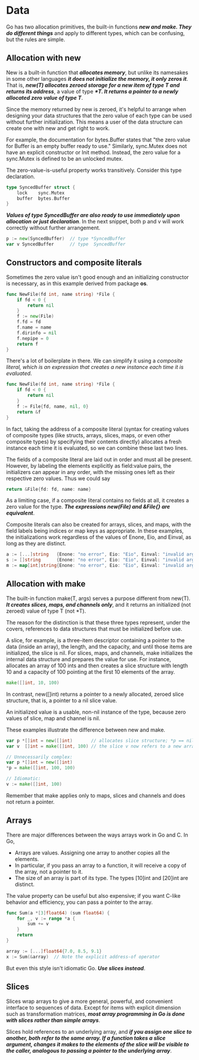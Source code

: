 # Data

Go has two allocation primitives, the built-in functions **_new and make. They do different things_** and apply to different types, which can be confusing, but the rules are simple.

## Allocation with new

New is a built-in function that **_allocates memory_**, but unlike its namesakes in some other languages **_it does not initialize the memory, it only zeros it_**. That is, **_new(T) allocates zeroed storage for a new item of type T and returns its address_**, a value of type **_*T. It returns a pointer to a newly allocated zero value of type T_**.

Since the memory returned by new is zeroed, it's helpful to arrange when designing your data structures that the zero value of each type can be used without further initialization. This means a user of the data structure can create one with new and get right to work.

For example, the documentation for bytes.Buffer states that "the zero value for Buffer is an empty buffer ready to use." Similarly, sync.Mutex does not have an explicit constructor or Init method. Instead, the zero value for a sync.Mutex is defined to be an unlocked mutex.

The zero-value-is-useful property works transitively. Consider this type declaration.

```go
type SyncedBuffer struct {
    lock    sync.Mutex
    buffer  bytes.Buffer
}
```

**_Values of type SyncedBuffer are also ready to use immediately upon allocation or just declaration_**. In the next snippet, both p and v will work correctly without further arrangement.

```go
p := new(SyncedBuffer)  // type *SyncedBuffer
var v SyncedBuffer      // type  SyncedBuffer
```

## Constructors and composite literals

Sometimes the zero value isn't good enough and an initializing constructor is necessary, as in this example derived from package **os**.

```go
func NewFile(fd int, name string) *File {
    if fd < 0 {
        return nil
    }
    f := new(File)
    f.fd = fd
    f.name = name
    f.dirinfo = nil
    f.nepipe = 0
    return f
}
```

There's a lot of boilerplate in there. We can simplify it using a _composite literal, which is an expression that creates a new instance each time it is evaluated_.

```go
func NewFile(fd int, name string) *File {
    if fd < 0 {
        return nil
    }
    f := File{fd, name, nil, 0}
    return &f
}
```

In fact, taking the address of a composite literal (syntax for creating values of composite types (like structs, arrays, slices, maps, or even other composite types) by specifying their contents directly) allocates a fresh instance each time it is evaluated, so we can combine these last two lines.

The fields of a composite literal are laid out in order and must all be present. However, by labeling the elements explicitly as field:value pairs, the initializers can appear in any order, with the missing ones left as their respective zero values. Thus we could say

```go
return &File{fd: fd, name: name}
```

As a limiting case, if a composite literal contains no fields at all, it creates a zero value for the type. **_The expressions new(File) and &File{} are equivalent_**.

Composite literals can also be created for arrays, slices, and maps, with the field labels being indices or map keys as appropriate. In these examples, the initializations work regardless of the values of Enone, Eio, and Einval, as long as they are distinct.

```go
a := [...]string   {Enone: "no error", Eio: "Eio", Einval: "invalid argument"}
s := []string      {Enone: "no error", Eio: "Eio", Einval: "invalid argument"}
m := map[int]string{Enone: "no error", Eio: "Eio", Einval: "invalid argument"}
```

## Allocation with make

The built-in function make(T, args) serves a purpose different from new(T). **_It creates slices, maps, and channels only_**, and it returns an initialized (not zeroed) value of type T (not *T).

The reason for the distinction is that these three types represent, under the covers, references to data structures that must be initialized before use.

A slice, for example, is a three-item descriptor containing a pointer to the data (inside an array), the length, and the capacity, and until those items are initialized, the slice is nil. For slices, maps, and channels, make initializes the internal data structure and prepares the value for use. For instance, allocates an array of 100 ints and then creates a slice structure with length 10 and a capacity of 100 pointing at the first 10 elements of the array.

```go
make([]int, 10, 100)
```

In contrast, new([]int) returns a pointer to a newly allocated, zeroed slice structure, that is, a pointer to a nil slice value.

An initialized value is a usable, non-nil instance of the type, because zero values of slice, map and channel is nil.

These examples illustrate the difference between new and make.

```go
var p *[]int = new([]int)       // allocates slice structure; *p == nil; rarely useful
var v  []int = make([]int, 100) // the slice v now refers to a new array of 100 ints

// Unnecessarily complex:
var p *[]int = new([]int)
*p = make([]int, 100, 100)

// Idiomatic:
v := make([]int, 100)
```

Remember that make applies only to maps, slices and channels and does not return a pointer.

## Arrays

There are major differences between the ways arrays work in Go and C. In Go,

* Arrays are values. Assigning one array to another copies all the elements.
* In particular, if you pass an array to a function, it will receive a copy of the array, not a pointer to it.
* The size of an array is part of its type. The types [10]int and [20]int are distinct.

The value property can be useful but also expensive; if you want C-like behavior and efficiency, you can pass a pointer to the array.

```go
func Sum(a *[3]float64) (sum float64) {
    for _, v := range *a {
        sum += v
    }
    return
}

array := [...]float64{7.0, 8.5, 9.1}
x := Sum(&array)  // Note the explicit address-of operator
```

But even this style isn't idiomatic Go. **_Use slices instead_**.

## Slices

Slices wrap arrays to give a more general, powerful, and convenient interface to sequences of data. Except for items with explicit dimension such as transformation matrices, **_most array programming in Go is done with slices rather than simple arrays_**.

Slices hold references to an underlying array, and **_if you assign one slice to another, both refer to the same array. If a function takes a slice argument, changes it makes to the elements of the slice will be visible to the caller, analogous to passing a pointer to the underlying array_**.